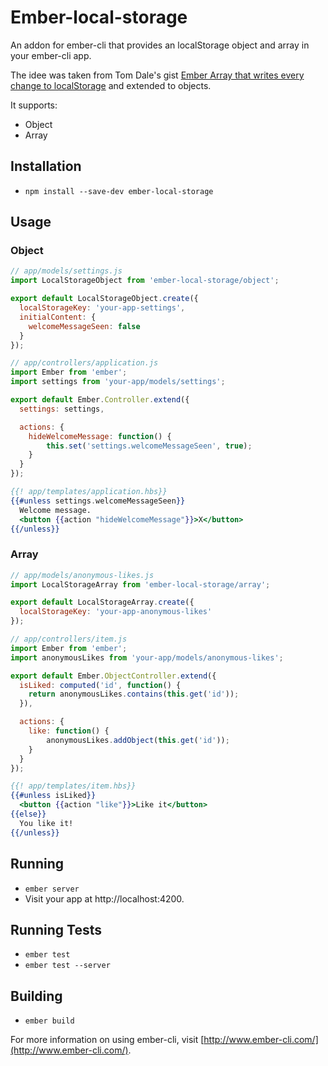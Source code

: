 # Ember-local-storage

An addon for ember-cli that provides an localStorage object and array in your ember-cli app.

The idee was taken from Tom Dale's gist [Ember Array that writes every change to localStorage](https://gist.github.com/tomdale/11360257) and extended to objects.

It supports:
* Object
* Array


## Installation

* `npm install --save-dev ember-local-storage`

## Usage

### Object

```javascript
// app/models/settings.js
import LocalStorageObject from 'ember-local-storage/object';

export default LocalStorageObject.create({
  localStorageKey: 'your-app-settings',
  initialContent: {
    welcomeMessageSeen: false
  }
});
```

```javascript
// app/controllers/application.js
import Ember from 'ember';
import settings from 'your-app/models/settings';

export default Ember.Controller.extend({
  settings: settings,

  actions: {
	hideWelcomeMessage: function() {
		this.set('settings.welcomeMessageSeen', true);
	}
  }
});
```

```handlebars
{{! app/templates/application.hbs}}
{{#unless settings.welcomeMessageSeen}}
  Welcome message.
  <button {{action "hideWelcomeMessage"}}>X</button>
{{/unless}}
```

### Array

```javascript
// app/models/anonymous-likes.js
import LocalStorageArray from 'ember-local-storage/array';

export default LocalStorageArray.create({
  localStorageKey: 'your-app-anonymous-likes'
});
```

```javascript
// app/controllers/item.js
import Ember from 'ember';
import anonymousLikes from 'your-app/models/anonymous-likes';

export default Ember.ObjectController.extend({
  isLiked: computed('id', function() {
	return anonymousLikes.contains(this.get('id'));
  }),

  actions: {
	like: function() {
		anonymousLikes.addObject(this.get('id'));
	}
  }
});
```

```handlebars
{{! app/templates/item.hbs}}
{{#unless isLiked}}
  <button {{action "like"}}>Like it</button>
{{else}}
  You like it!
{{/unless}}
```

## Running

* `ember server`
* Visit your app at http://localhost:4200.

## Running Tests

* `ember test`
* `ember test --server`

## Building

* `ember build`

For more information on using ember-cli, visit [http://www.ember-cli.com/](http://www.ember-cli.com/).
